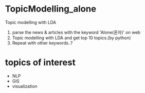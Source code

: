 # TopicModelling_alone
Topic modelling with LDA

1. parse the news & articles with the keyword 'Alone(혼자)' on web
2. Topic modelling with LDA and get top 10 topics.(by python)
3. Repeat with other keywords..?


# topics of interest
- NLP
- GIS
- visualization
